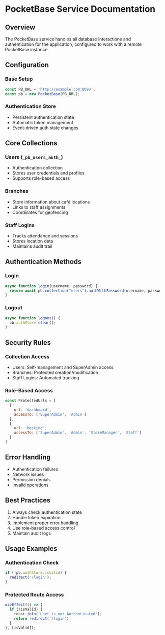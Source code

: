 # PocketBase Service Documentation

## Overview
The PocketBase service handles all database interactions and authentication for the application, configured to work with a remote PocketBase instance.

## Configuration

### Base Setup
```javascript
const PB_URL = 'http://example.com:8090';
const pb = new PocketBase(PB_URL);
```

### Authentication Store
- Persistent authentication state
- Automatic token management
- Event-driven auth state changes

## Core Collections

### Users (`_pb_users_auth_`)
- Authentication collection
- Stores user credentials and profiles
- Supports role-based access

### Branches
- Store information about café locations
- Links to staff assignments
- Coordinates for geofencing

### Staff Logins
- Tracks attendance and sessions
- Stores location data
- Maintains audit trail

## Authentication Methods

### Login
```javascript
async function login(username, password) {
  return await pb.collection("users").authWithPassword(username, password);
}
```

### Logout
```javascript
async function logout() {
  pb.authStore.clear();
}
```

## Security Rules

### Collection Access
- Users: Self-management and SuperAdmin access
- Branches: Protected creation/modification
- Staff Logins: Automated tracking

### Role-Based Access
```javascript
const ProtectedUrls = [
  {
    url: 'dashboard',
    accessTo: ['SuperAdmin', 'Admin']
  },
  {
    url: 'booking',
    accessTo: ['SuperAdmin', 'Admin', 'StoreManager', 'Staff']
  }
]
```

## Error Handling
- Authentication failures
- Network issues
- Permission denials
- Invalid operations

## Best Practices

1. Always check authentication state
2. Handle token expiration
3. Implement proper error handling
4. Use role-based access control
5. Maintain audit logs

## Usage Examples

### Authentication Check
```javascript
if (!pb.authStore.isValid) {
  redirect('/login');
}
```

### Protected Route Access
```javascript
useEffect(() => {
  if (!isValid) {
    toast.info('User is not Authenticated');
    return redirect('/login');
  }
}, [isValid]);
```
